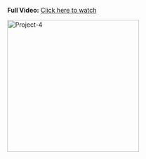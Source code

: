 **Full Video:** [Click here to watch](https://youtube.com/live/aANZZHSFREQ)

<div align="left">
  <a href="https://youtu.be/7Cg0QFLxL60">
    <img src="https://github.com/user-attachments/assets/5d717d73-5685-42a5-9438-b82db40d65ca" alt="Project-4" width="300">
  </a>
</div>
